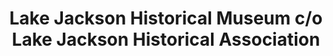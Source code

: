 ---
layout: repo
title: "Lake Jackson Historical Museum c/o Lake Jackson Historical Association"
id: 17032
permalink: repos/17032/
---